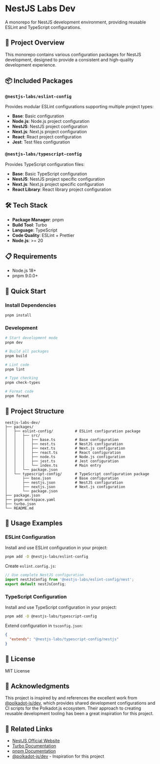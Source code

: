 # NestJS Labs Dev

A monorepo for NestJS development environment, providing reusable ESLint and TypeScript
configurations.

## 🚀 Project Overview

This monorepo contains various configuration packages for NestJS development, designed to provide a
consistent and high-quality development experience.

## 📦 Included Packages

### `@nestjs-labs/eslint-config`

Provides modular ESLint configurations supporting multiple project types:

- **Base**: Basic configuration
- **Node.js**: Node.js project configuration
- **NestJS**: NestJS project configuration
- **Next.js**: Next.js project configuration
- **React**: React project configuration
- **Jest**: Test files configuration

### `@nestjs-labs/typescript-config`

Provides TypeScript configuration files:

- **Base**: Basic TypeScript configuration
- **NestJS**: NestJS project specific configuration
- **Next.js**: Next.js project specific configuration
- **React Library**: React library project configuration

## 🛠️ Tech Stack

- **Package Manager**: pnpm
- **Build Tool**: Turbo
- **Language**: TypeScript
- **Code Quality**: ESLint + Prettier
- **Node.js**: >= 20

## 📋 Requirements

- Node.js 18+
- pnpm 9.0.0+

## 🚀 Quick Start

### Install Dependencies

```bash
pnpm install
```

### Development

```bash
# Start development mode
pnpm dev

# Build all packages
pnpm build

# Lint code
pnpm lint

# Type checking
pnpm check-types

# Format code
pnpm format
```

## 📁 Project Structure

```
nestjs-labs-dev/
├── packages/
│   ├── eslint-config/          # ESLint configuration package
│   │   ├── src/
│   │   │   ├── base.ts         # Base configuration
│   │   │   ├── nest.ts         # NestJS configuration
│   │   │   ├── next.ts         # Next.js configuration
│   │   │   ├── react.ts        # React configuration
│   │   │   ├── node.ts         # Node.js configuration
│   │   │   ├── jest.ts         # Jest configuration
│   │   │   └── index.ts        # Main entry
│   │   └── package.json
│   └── typescript-config/      # TypeScript configuration package
│       ├── base.json           # Base configuration
│       ├── nestjs.json         # NestJS configuration
│       ├── nextjs.json         # Next.js configuration
│       └── package.json
├── package.json
├── pnpm-workspace.yaml
├── turbo.json
└── README.md
```

## 🔧 Usage Examples

### ESLint Configuration

Install and use ESLint configuration in your project:

```bash
pnpm add -D @nestjs-labs/eslint-config
```

Create `eslint.config.js`:

```javascript
// Use complete NestJS configuration
import nestJsConfig from '@nestjs-labs/eslint-config/nest';
export default nestJsConfig;
```

### TypeScript Configuration

Install and use TypeScript configuration in your project:

```bash
pnpm add -D @nestjs-labs/typescript-config
```

Extend configuration in `tsconfig.json`:

```json
{
  "extends": "@nestjs-labs/typescript-config/nestjs"
}
```

## 📄 License

MIT License

## 🙏 Acknowledgments

This project is inspired by and references the excellent work from
[@polkadot-js/dev](https://github.com/polkadot-js/dev), which provides shared development
configurations and CI scripts for the Polkadot.js ecosystem. Their approach to creating reusable
development tooling has been a great inspiration for this project.

## 🔗 Related Links

- [NestJS Official Website](https://nestjs.com/)
- [Turbo Documentation](https://turbo.build/)
- [pnpm Documentation](https://pnpm.io/)
- [@polkadot-js/dev](https://github.com/polkadot-js/dev) - Inspiration for this project
